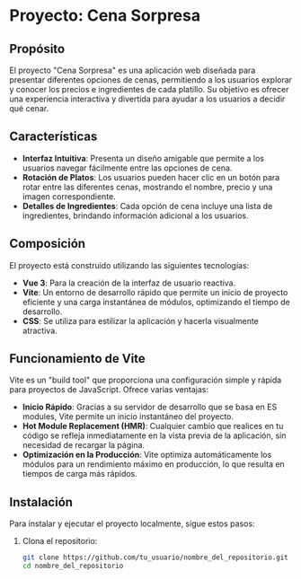 # Proyecto: Cena Sorpresa

## Propósito

El proyecto "Cena Sorpresa" es una aplicación web diseñada para presentar diferentes opciones de cenas, permitiendo a los usuarios explorar y conocer los precios e ingredientes de cada platillo. Su objetivo es ofrecer una experiencia interactiva y divertida para ayudar a los usuarios a decidir qué cenar.

## Características

- **Interfaz Intuitiva**: Presenta un diseño amigable que permite a los usuarios navegar fácilmente entre las opciones de cena.
- **Rotación de Platos**: Los usuarios pueden hacer clic en un botón para rotar entre las diferentes cenas, mostrando el nombre, precio y una imagen correspondiente.
- **Detalles de Ingredientes**: Cada opción de cena incluye una lista de ingredientes, brindando información adicional a los usuarios.

## Composición

El proyecto está construido utilizando las siguientes tecnologías:

- **Vue 3**: Para la creación de la interfaz de usuario reactiva.
- **Vite**: Un entorno de desarrollo rápido que permite un inicio de proyecto eficiente y una carga instantánea de módulos, optimizando el tiempo de desarrollo.
- **CSS**: Se utiliza para estilizar la aplicación y hacerla visualmente atractiva.

## Funcionamiento de Vite

Vite es un "build tool" que proporciona una configuración simple y rápida para proyectos de JavaScript. Ofrece varias ventajas:

- **Inicio Rápido**: Gracias a su servidor de desarrollo que se basa en ES modules, Vite permite un inicio instantáneo del proyecto.
- **Hot Module Replacement (HMR)**: Cualquier cambio que realices en tu código se refleja inmediatamente en la vista previa de la aplicación, sin necesidad de recargar la página.
- **Optimización en la Producción**: Vite optimiza automáticamente los módulos para un rendimiento máximo en producción, lo que resulta en tiempos de carga más rápidos.

## Instalación

Para instalar y ejecutar el proyecto localmente, sigue estos pasos:

1. Clona el repositorio:
   ```bash
   git clone https://github.com/tu_usuario/nombre_del_repositorio.git
   cd nombre_del_repositorio
